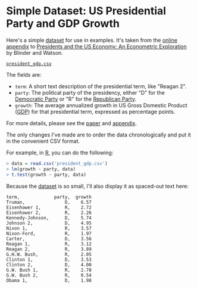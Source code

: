 # Simple Dataset: US Presidential Party and GDP Growth

Here's a simple [dataset](president_gdp.csv) for use in examples. It's taken from the [online appendix](https://assets.aeaweb.org/assets/production/articles-attachments/aer/app/10604/20140913_app.pdf) to [Presidents and the US Economy: An Econometric Exploration](https://www.aeaweb.org/articles?id=10.1257/aer.20140913) by Blinder and Watson.

[`president_gdp.csv`](president_gdp.csv)

The fields are:

 * `term`: A short text description of the presidential term, like "Reagan 2".
 * `party`: The political party of the presidency, either "D" for the [Democratic Party](https://en.wikipedia.org/wiki/Democratic_Party_(United_States)) or "R" for the [Republican Party](https://en.wikipedia.org/wiki/Republican_Party_(United_States)).
 * `growth`: The average annualized growth in US Gross Domestic Product ([GDP](https://en.wikipedia.org/wiki/Gross_domestic_product)) for that presidential term, expressed as percentage points.

For more details, please see the [paper](http://pubs.aeaweb.org/doi/pdfplus/10.1257/aer.20140913) and [appendix](https://assets.aeaweb.org/assets/production/articles-attachments/aer/app/10604/20140913_app.pdf).

The only changes I've made are to order the data chronologically and put it in the convenient CSV format.

For example, in [R](https://www.r-project.org/), you can do the following:

```r
> data = read.csv('president_gdp.csv')
> lm(growth ~ party, data)
> t.test(growth ~ party, data)
```

Because the [dataset](president_gdp.csv) is so small, I'll also display it as spaced-out text here:

```
term,             party,  growth
Truman,               D,    6.57
Eisenhower 1,         R,    2.72
Eisenhower 2,         R,    2.26
Kennedy-Johnson,      D,    5.74
Johnson 2,            D,    4.95
Nixon 1,              R,    3.57
Nixon-Ford,           R,    1.97
Carter,               D,    3.56
Reagan 1,             R,    3.12
Reagan 2,             R,    3.89
G.H.W. Bush,          R,    2.05
Clinton 1,            D,    3.53
Clinton 2,            D,    4.00
G.W. Bush 1,          R,    2.78
G.W. Bush 2,          R,    0.54
Obama 1,              D,    1.98
```
